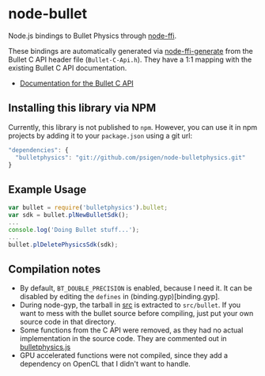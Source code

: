 node-bullet
===========

Node.js bindings to Bullet Physics through [node-ffi].

These bindings are automatically generated via [node-ffi-generate] from the Bullet C API header file (`Bullet-C-Api.h`).  They have a 1:1 mapping with the existing Bullet C API documentation.

  * [Documentation for the Bullet C API]

Installing this library via NPM
-------------------------------
Currently, this library is not published to `npm`.  However, you can use it in npm projects by adding it to your `package.json` using a git url:

```javascript
"dependencies": { 
  "bulletphysics": "git://github.com/psigen/node-bulletphysics.git"
}
```

Example Usage
-------------
```javascript
var bullet = require('bulletphysics').bullet;
var sdk = bullet.plNewBulletSdk();
...
console.log('Doing Bullet stuff...');
...
bullet.plDeletePhysicsSdk(sdk);
```

Compilation notes
-----------------
  * By default, `BT_DOUBLE_PRECISION` is enabled, because I need it.  It can be disabled by editing the `defines` in (binding.gyp)[binding.gyp].
  * During node-gyp, the tarball in [src](src) is extracted to `src/bullet`.  If you want to mess with the bullet source before compiling, just put your own source code in that directory.
  * Some functions from the C API were removed, as they had no actual implementation in the source code.  They are commented out in [bulletphysics.js](lib/bulletphysics.js)
  * GPU accelerated functions were not compiled, since they add a dependency on OpenCL that I didn't want to handle.

<!-- Link references -->
[node-ffi]: https://github.com/rbranson/node-ffi
[node-ffi-generate]: https://github.com/tjfontaine/node-ffi-generate
[Documentation for the Bullet C API]: http://bulletphysics.org/Bullet/BulletFull/Bullet-C-Api_8h.html
